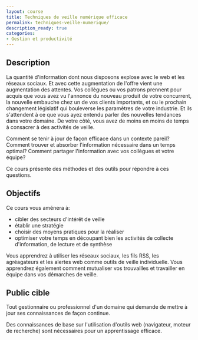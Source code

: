 ```yaml
---
layout: course
title: Techniques de veille numérique efficace
permalink: techniques-veille-numerique/
description_ready: true
categories:
- Gestion et productivité
---
```

## Description
La quantité d'information dont nous disposons explose avec le web et les réseaux sociaux. Et avec cette augmentation de l'offre vient une augmentation des attentes. Vos collègues ou vos patrons prennent pour acquis que vous avez vu l'annonce du nouveau produit de votre concurrent, la nouvelle embauche chez un de vos clients importants, et ou le prochain changement législatif qui bouleverse les paramètres de votre industrie. Et ils s'attendent à ce que vous ayez entendu parler des nouvelles tendances dans votre domaine. De votre côté, vous avez de moins en moins de temps à consacrer à des activités de veille.

Comment se tenir à jour de façon efficace dans un contexte pareil? Comment trouver et absorber l'information nécessaire dans un temps optimal? Comment partager l'information avec vos collègues et votre équipe?

Ce cours présente des méthodes et des outils pour répondre à ces questions.

## Objectifs
Ce cours vous aménera à:

* cibler des secteurs d'intérêt de veille
* établir une stratégie
* choisir des moyens pratiques pour la réaliser
* optimiser votre temps en découpant bien les activités de collecte d'information, de lecture et de synthèse

Vous apprendrez à utiliser les réseaux sociaux, les fils RSS, les agréagateurs et les alertes web comme outils de veille individuelle. Vous apprendrez également comment mutualiser vos trouvailles et travailler en équipe dans vos démarches de veille.

## Public cible
Tout gestionnaire ou professionnel d'un domaine qui demande de mettre à jour ses connaissances de façon continue.

Des connaissances de base sur l'utilisation d'outils web (navigateur, moteur de recherche) sont nécessaires pour un apprentissage efficace.
